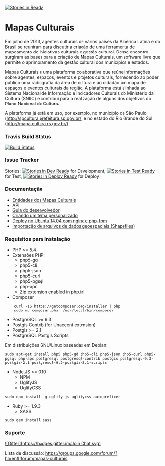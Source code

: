 [![Stories in Ready](https://badge.waffle.io/culturagovbr/mapasculturais.png?label=ready&title=Ready)](https://waffle.io/culturagovbr/mapasculturais)
# Mapas Culturais
Em julho de 2013, agentes culturais de vários países da América Latina e do Brasil se reuniram para discutir a criação de uma ferramenta de mapeamento de iniciativas culturais e gestão cultural. Desse encontro surgiram as bases para a criação de Mapas Culturais, um software livre que permite o aprimoramento da gestão cultural dos municípios e estados.

Mapas Culturais é uma plataforma colaborativa que reúne informações sobre agentes, espaços, eventos e projetos culturais, fornecendo ao poder público uma radiografia da área de cultura e ao cidadão um mapa de espaços e eventos culturais da região. A plataforma está alinhada ao Sistema Nacional de Informação e Indicadores Culturais do Ministério da Cultura (SNIIC) e contribui para a realização de alguns dos objetivos do Plano Nacional de Cultura.

A plataforma já está em uso, por exemplo, no município de São Paulo (http://spcultura.prefeitura.sp.gov.br/) e no estado do Rio Grande do Sul (http://mapa.cultura.rs.gov.br/).

### Travis Build Status

[![Build Status](https://secure.travis-ci.org/hacklabr/mapasculturais.png)](http://travis-ci.org/hacklabr/mapasculturais)

### Issue Tracker

Stories: [![Stories in Dev Ready](https://badge.waffle.io/hacklabr/mapasculturais.png?label=status:dev-ready)](https://waffle.io/hacklabr/mapasculturais) for Development, [![Stories in Test Ready](https://badge.waffle.io/hacklabr/mapasculturais.png?label=status:test-ready)](https://waffle.io/hacklabr/mapasculturais) for Test, [![Stories in Deploy Ready](https://badge.waffle.io/hacklabr/mapasculturais.png?label=status:tested)](https://waffle.io/hacklabr/mapasculturais) for Deploy

### Documentação 
- [Entidades dos Mapas Culturais](doc/entidades.md)
- [API](doc/api.md)
- [Guia do desenvolvedor](doc/developer-guide.md)
- [Criando um tema personalizado](doc/developer-guide/themes.md)
- [Deploy no Ubuntu 14.04 com nginx e php-fpm](doc/deploy-ubuntu-14.04.md)
- [Importação de arquivos de dados geoespaciais (Shapefiles)](doc/shapefiles.md)

### Requisitos para Instalação
- PHP >= 5.4
- Extensões PHP:
  - php5-gd
  - php5-cli
  - php5-json
  - php5-curl
  - php5-pgsql
  - php-apc
  - Zip extension enabled in php.ini
- Composer
```shell
    curl -sS https://getcomposer.org/installer | php
    sudo mv composer.phar /usr/local/bin/composer
```
- PostgreSQL >= 9.3
- Postgis Contrib (for Unaccent extension)
- Postgis >= 2.1
-  PostgreSQL Postgis Scripts

Em distribuições GNU/Linux baseadas em Debian:
```shell
sudo apt-get install php5 php5-gd php5-cli php5-json php5-curl php5-pgsql php-apc postgresql postgresql-contrib postgis postgresql-9.3-postgis-2.1 postgresql-9.3-postgis-2.1-scripts
```
- Node.JS >= 0.10
  - NPM
  - UglifyJS
  - UglifyCSS
```shell
sudo npm install -g uglify-js uglifycss autoprefixer
```
- Ruby  >= 1.9.3
  - SASS
```shell
sudo gem install sass
```
### Suporte
[![Gitter](https://badges.gitter.im/Join Chat.svg)](https://gitter.im/hacklabr/mapasculturais?utm_source=badge&utm_medium=badge&utm_campaign=pr-badge)

Lista de discussão: https://groups.google.com/forum/?hl=en#!forum/mapas-culturais
